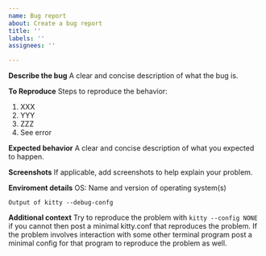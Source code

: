 ```yaml
---
name: Bug report
about: Create a bug report
title: ''
labels: ''
assignees: ''

---
```


**Describe the bug**
A clear and concise description of what the bug is.

**To Reproduce**
Steps to reproduce the behavior:
1. XXX
2. YYY
3. ZZZ
4. See error

**Expected behavior**
A clear and concise description of what you expected to happen.

**Screenshots**
If applicable, add screenshots to help explain your problem.

**Enviroment details**
OS: Name and version of operating system(s)

```
Output of kitty --debug-confg
```

**Additional context**
Try to reproduce the problem with `kitty --config NONE` if you cannot then post a minimal kitty.conf that reproduces the problem. If the problem involves interaction with some other terminal program post a minimal config for that program to reproduce the problem as well.
